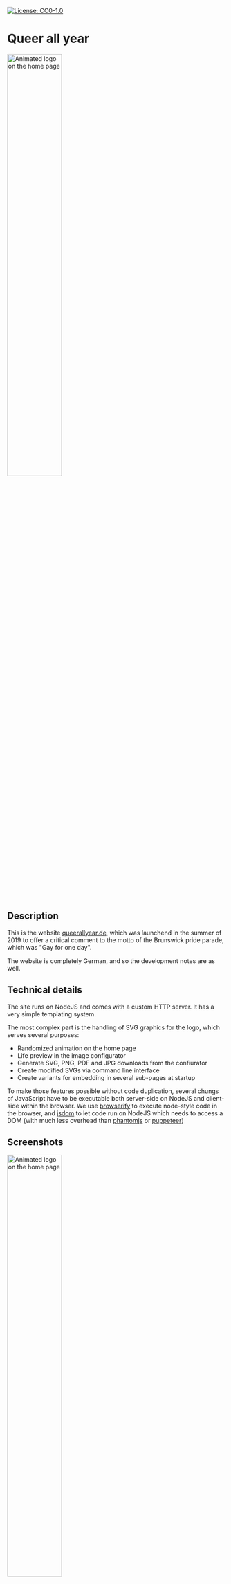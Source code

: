 [![License: CC0-1.0](https://licensebuttons.net/l/zero/1.0/80x15.png)](http://creativecommons.org/publicdomain/zero/1.0/)

# Queer all year
<img width="50%" src="https://github.com/lenaschimmel/queerallyear/blob/master/web/img/navi.png?raw=true" alt="Animated logo on the home page"/>

## Description
This is the website [queerallyear.de](http://queerallyear.de), which was launchend in the summer of 2019 to offer a critical comment to the motto of the Brunswick pride parade, which was "Gay for one day".

The website is completely German, and so the development notes are as well.

## Technical details
The site runs on NodeJS and comes with a custom HTTP server. It has a very simple templating system.

The most complex part is the handling of SVG graphics for the logo, which serves several purposes:

* Randomized animation on the home page
* Life preview in the image configurator
* Generate SVG, PNG, PDF and JPG downloads from the confiurator
* Create modified SVGs via command line interface
* Create variants for embedding in several sub-pages at startup

To make those features possible without code duplication, several chungs of JavaScript have to be executable both server-side on NodeJS and client-side within the browser. We use [browserify](https://www.npmjs.com/package/browserify) to execute node-style code in the browser, and [jsdom](https://www.npmjs.com/package/jsdom) to let code run on NodeJS which needs to access a DOM (with much less overhead than [phantomjs](https://www.npmjs.com/package/phantom) or [puppeteer](https://github.com/GoogleChrome/puppeteer))

## Screenshots
<img width="50%" src="https://github.com/lenaschimmel/queerallyear/blob/master/doc/logo_animation.gif?raw=true" alt="Animated logo on the home page"/>
<img width="50%" src="https://github.com/lenaschimmel/queerallyear/blob/master/doc/designer.png?raw=true" alt="Screenshot of the logo configurator"/>

## Development notes (German, partly outdated)

Dies ist eine Kampagne für mehr Vielfalt und weniger Regenbogenkapitalismus beim Braunschweiger CSD 2019.

Weder technisch noch inhaltlich ist so richtig klar, was das letztlich mal werden wird. Bisherige Ideen:

 * [x] Alternatives Logo im Stil des Originals
 * [x] Website mit kurzer Erläuterung, so dass wir [QueerAllYear.de](http://queerallyear.de) auf unseren Merch drucken können
 * [x] Umfangreichere Website mit Navigation
 * [x] Ausführliches Manifest / Erklärung unserer Position
 * [x] Generator für Motive mit verschiedenen Farbkombinationen
 * [ ] ~Generator für Motive mit verschiedenen Texten~ entfällt, zu viel Risiko für Missbrauch

 * [x] Interne Kommunikationsgruppe
 * [x] Statement aktualisieren
 * [x] Lizenz CC0 auf alles incl. Code
 * [x] Kürzere Intervalle probieren
 * [x] Bessere Navigationsleiste (Logo)
 * [x] Github öffentlich schalten
 * [x] Designanpassungen für Handys 
 * [x] Druckvorlagen auf Startseite erwähnen
 * [ ] Evtl. auf Uberspace umziehen (Siehe https://wiki.uberspace.de/development:nodejs )
 * [x] Mailadresse: kontakt@queerallyear.de
 * [ ] Geld-Sammel-Plattform (Paypal)
 * [x] Liste von Unterzeichner_innen
 * [x] Bekanntmachen - Tweets, Unterstützer_orgs etc.
 * [x] Noch bessere Navigationsleiste (Burger Menu, siehe https://media.kulturbanause.de/2014/04/navigation/slider/responsive-navigation-slider-target.html#nav-closed )
 * [ ] Spreadshirt, node  module sprd-design-upload
 * [x] Fertiger Merch (z.B. Sticker) die wir designen, in Druck geben und verbreiten
 * [ ] Zielsetzung schärfen
 * [x] ~Flyer designen~ Postkarte
 * [x] Übersicht über Druckkosten
 * [ ] Identitäten erklären?
 * [ ] Performance auf alten Handys (evtl. Mobilbrowser whitelisten)
  
# Motto
Da sowohl der Reduktion auf "gay" als auch dem Konzept "for one day" etwas entgegen gesetzt werden sollte, standen "queer" und "year" schnell fest. In einer Abstimmung zwischen den folgenden Mottos setzte sich _Queer all year_ mit 8 von 8 Stimmen durch:

 * **Queer all year**
 * Queer throughout the year
 * Queer the entire year
 * Queer the whole year

# Logo
Das Logo des CSD basiert auf der Schriftart _Stone Sans ITC TT Bold_. Wir haben für unser Logo letztlich die Schrift _Nunito Sans_ gewählt, da diese freie Schriftart ausreichend ähnlich aussieht, und den Schriftzug darin gesetzt. Dann haben wir die Glyphen von Hand in mehrere Teile geschnitten, die jeweils mit linearen Farbverläufen gefüllt sind. Dies geschah zunächst in Adobe Illustrator, wurde aber letztlich in Inkscape fortgesetzt.

Das Ergebnis ist eine SVG-Grafik, die wir mit selbstgebauten Tools weiter modifizieren können…

## Logo-Modifikation
Die Farbverläufe sind im SVG so definiert:

    <linearGradient
       gradientUnits="userSpaceOnUse"
       y2="292.53"
       x2="505.12"
       y1="200.71"
       x1="452.11"
       id="E13">
      <stop
         id="stop1144"
         stop-color="#2198d5"
         offset="0.08" />
      <stop
         id="stop1146"
         stop-color="#0067ab"
         offset="0.34" />
      <stop
         id="stop1148"
         stop-color="#0c478b"
         offset="0.66" />
    </linearGradient>

Die IDs der Verläufe sind dreistellig, in diesem Fall `E13`. Dabei Steht `E` für den Buchstaben, zu dem es gehört, die `1` definiert den Index des Buchstabens _(ab 0 gezählt!)_ und die `3` den Index des Verlaufs im Buchstaben _(ab 1 gezählt!)_. Somit ist `E13` der dritte Verlauf im zweiten E des Schriftzugs.

Ablauf der Grafikverarbeitung im `server`:

 * `readSvg` 
    * lädt eine Datei vom Datenträger,
    * optimiert sie mit svgo
    * entfernt die XML-Präambel (heitß das so?) `<?xml ... >`
    * ersetzt die ID des Top-Level-Elements `<svg... >` mit dem jeweiligen Namen (orig, vert)
    * fügt den svg-Code als String in die map `graphics` ein
 *  `getPageOutput`
    * ist furchtbar ineffizient, aber läuft ja nur einmal beim Start
    * inlined gewisse svg-Grafiken
    * ersetzt dabei die id (vert, orig) durch eine andere (mainlogo, shadow, previewlogo) 
 * `initSvg`
    * holt svg-source aus `graphics`
    * parsed zu einem `JSDOM`-Objekt
    * erstellt daraus `GradientSvg` Instanz
    * returned Future, die in `gradientsFuture` abgelegt wird
 *  `app.get('/img/shadow', ...)`
    * arbeitet mit `gradientsFuture`
 *  `app.get('/design/download' ...)`
    * arbeitet mit `gradientsFuture`

* `GradientSvg`
   * speichert Referenzen auf das svg-Element das document und den dom (werden alle hinein gegeben)
   * `svgString` nutzt den `dom` zum Serialisieren, entfernt überflüssiges html-Markup   
  
Ablauf der Grafikverarbeitung im `browser`:
 * `initFlagAnimation` und `initPreviewLogo`
   * Holt svg-root aus dem document
   * Erzeugt `GradientSvg`-Instanz
   * Schaltet Schatten ein/aus (beim mainlogo immer aus, wird nämlich extra dahiner gelegt)
   * setzt Farben


# Website
Die aktuelle Website basiert ist eine einzelne html-Seite (`index.html`), die (quasi als Fallback) das Logo einbindet:

    <img id="mainlogo" src="img/logo.svg" alt="Queer all year">

Es gibt einen NodeJS-Server, der beim Ausliefern die obige Zeile durch den Inhalt der SVG-Datei ersetzt. Nur bei dieser Art der Einbettung kann später clientseitig im JavaScript auf den Bildinhalt zugriffen werden, denn das SVG wird einfach teil des (HTML-)DOM.

# Tool
Es existiert ein Tool, das eine SVG mit der Struktur von `logo.svg` modifizieren kann. Es analysiert die vorhandenen Farbverläufe und färbt diese um.

Das Modul `recolor` arbeitet auf dem DOM des SVG. Es kann im Browser oder in NodeJS eingesetzt werden. Damit es im Browser läuft, muss es durch [Browserify](https://www.npmjs.com/package/browseifyy) konvertiert werden, wo es dann direkt auf dem nativen DOM arbeitet. Innerhalb von NodeJS nutzt es [jsdom](https://www.npmjs.com/package/jsdom), da kein Browser vorhanden ist, der ein DOM bereitstellen könnte.

# Inhalte
In erster Linie geht es darum, das Motto zu kritisieren. Der CSD als ganzes ist ja in den letzten Jahren ganz nett gewesen, und kann es auch jetzt wieder werden.

Die Kommunikation hat aber mehrere Ebenen:
 * Das Motto selbst
 * Die [Erläuterung des Mottos](https://www.csd-braunschweig.de/sommerlochfestival/gay-for-one-day-das-diesj%C3%A4hrige-motto/)
 * [Hintergrundinfos im Pressebereich](https://www.csd-braunschweig.de/presse-1/hintergrund-info/)
 * [Programm](https://www.csd-braunschweig.de/programm-2019/rahmenprogramm-details/)
 * Sonstige Kommunikation (z.B. [T-Shirt-Aktion](https://www.csd-braunschweig.de/unterst%C3%BCtze-uns/t-shirt-aktion/))
 * [Forderungen](https://www.csd-braunschweig.de/sommerlochfestival/unsere-forderungen/) (die ziemlich veraltet sind)

 * Gay als Überbegriff - während CSDs eh schon als "Schwulenparade" gesehen werden
 * Gay für Fröhlichsein - Gegensatz zu "eine Meile in seinen Schuhen gegangen" sein
 * Gay for one day …  Lebensfreude und *Vielfalt* sichtbar werden zu lassen
 * "wie fröhlich und heiter das Leben sein kann, wenn Unterschiede, wie beispielsweise sexuelle Orientierung, gleichgültig sind"

# Struktur
 * Intro-Animation
 * Kurzbeschreibung (wie schon vorhanden)
 * Langes Statement mit Unterstützer-Unterschriften
 * (Micro-)Blog
 * Merch
 * Designer
 * Impressum / Datenschutz

# Ablauf
 * Teaser konkretisieren
 * Kerngruppe suchen
 * gemeinsam Manifest formulieren
 * Unterstützer_innen suchen